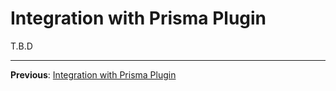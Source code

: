 # Integration with Prisma Plugin

T.B.D

---

**Previous**: [Integration with Prisma Plugin](./05-integration-with-prisma-plugin.md)
